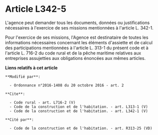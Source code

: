 # Article L342-5

L'agence peut demander tous les documents, données ou justifications nécessaires à l'exercice de ses missions mentionnées à
l'article L. 342-1. 

Pour l'exercice de ses missions, l'Agence est destinataire de toutes les informations nécessaires concernant les éléments
d'assiette et de calcul des participations mentionnées à l'article L. 313-1 du présent code et à l'article L. 716-2 du code
rural et de la pêche maritime relatives aux entreprises assujetties aux obligations énoncées aux mêmes articles.

**Liens relatifs à cet article**

	**Modifié par**:

	  - Ordonnance n°2016-1408 du 20 octobre 2016 - art. 2

	**Cite**:

	  - Code rural - art. L716-2 (V)
	  - Code de la construction et de l'habitation. - art. L313-1 (V)
	  - Code de la construction et de l'habitation. - art. L342-1 (V)

	**Cité par**:

	  - Code de la construction et de l'habitation. - art. R313-25 (VD)
